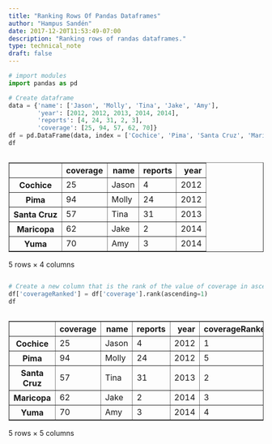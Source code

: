 ```yaml
---
title: "Ranking Rows Of Pandas Dataframes"
author: "Hampus Sandén"
date: 2017-12-20T11:53:49-07:00
description: "Ranking rows of randas dataframes."
type: technical_note
draft: false
---
```


```python
# import modules
import pandas as pd
```


```python
# Create dataframe
data = {'name': ['Jason', 'Molly', 'Tina', 'Jake', 'Amy'], 
        'year': [2012, 2012, 2013, 2014, 2014], 
        'reports': [4, 24, 31, 2, 3],
        'coverage': [25, 94, 57, 62, 70]}
df = pd.DataFrame(data, index = ['Cochice', 'Pima', 'Santa Cruz', 'Maricopa', 'Yuma'])
df
```




<div style="max-height:1000px;max-width:1500px;overflow:auto;">
<table border="1" class="dataframe">
  <thead>
    <tr style="text-align: right;">
      <th></th>
      <th>coverage</th>
      <th>name</th>
      <th>reports</th>
      <th>year</th>
    </tr>
  </thead>
  <tbody>
    <tr>
      <th>Cochice</th>
      <td> 25</td>
      <td> Jason</td>
      <td>  4</td>
      <td> 2012</td>
    </tr>
    <tr>
      <th>Pima</th>
      <td> 94</td>
      <td> Molly</td>
      <td> 24</td>
      <td> 2012</td>
    </tr>
    <tr>
      <th>Santa Cruz</th>
      <td> 57</td>
      <td>  Tina</td>
      <td> 31</td>
      <td> 2013</td>
    </tr>
    <tr>
      <th>Maricopa</th>
      <td> 62</td>
      <td>  Jake</td>
      <td>  2</td>
      <td> 2014</td>
    </tr>
    <tr>
      <th>Yuma</th>
      <td> 70</td>
      <td>   Amy</td>
      <td>  3</td>
      <td> 2014</td>
    </tr>
  </tbody>
</table>
<p>5 rows × 4 columns</p>
</div>




```python
# Create a new column that is the rank of the value of coverage in ascending order
df['coverageRanked'] = df['coverage'].rank(ascending=1)
df
```




<div style="max-height:1000px;max-width:1500px;overflow:auto;">
<table border="1" class="dataframe">
  <thead>
    <tr style="text-align: right;">
      <th></th>
      <th>coverage</th>
      <th>name</th>
      <th>reports</th>
      <th>year</th>
      <th>coverageRanked</th>
    </tr>
  </thead>
  <tbody>
    <tr>
      <th>Cochice</th>
      <td> 25</td>
      <td> Jason</td>
      <td>  4</td>
      <td> 2012</td>
      <td> 1</td>
    </tr>
    <tr>
      <th>Pima</th>
      <td> 94</td>
      <td> Molly</td>
      <td> 24</td>
      <td> 2012</td>
      <td> 5</td>
    </tr>
    <tr>
      <th>Santa Cruz</th>
      <td> 57</td>
      <td>  Tina</td>
      <td> 31</td>
      <td> 2013</td>
      <td> 2</td>
    </tr>
    <tr>
      <th>Maricopa</th>
      <td> 62</td>
      <td>  Jake</td>
      <td>  2</td>
      <td> 2014</td>
      <td> 3</td>
    </tr>
    <tr>
      <th>Yuma</th>
      <td> 70</td>
      <td>   Amy</td>
      <td>  3</td>
      <td> 2014</td>
      <td> 4</td>
    </tr>
  </tbody>
</table>
<p>5 rows × 5 columns</p>
</div>


